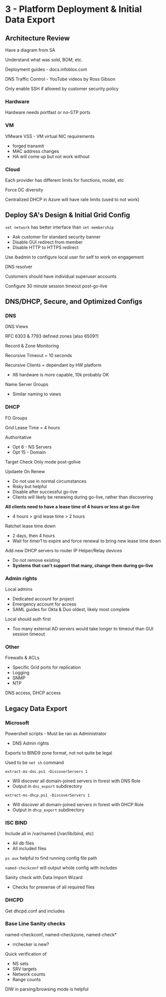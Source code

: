 # 3 - Platform Deployment & Initial Data Export
## Architecture Review
Have a diagram from SA

Understand what was sold, BOM, etc.

Deployment guides - docs.infoblox.com

DNS Traffic Control - YouTube videos by Ross Gibson

Only enable SSH if allowed by customer security policy

### Hardware
Hardware needs portfast or no-STP ports

### VM
VMware VSS - VM virtual NIC requirements
- forged transmit
- MAC address changes
- HA will come up but not work without

### Cloud
Each provider has different limits for functions, model, etc

Force DC diversity

Centralized DHCP in Azure will have rate limits (used to not work)

## Deploy SA's Design & Initial Grid Config
`set network` has better interface than `set membership`

- Ask customer for standard security banner
- Disable GUI redirect from member
- Disable HTTP to HTTPS redirect

Use ibadmin to configure local user for self to work on engagement

DNS resolver

Customers should have individual superuser accounts

Configure 30 minute session timeout post-go-live

## DNS/DHCP, Secure, and Optimized Configs
### DNS
DNS Views

RFC 6303 & 7793 defined zones (also 6509?)

Record & Zone Monitoring

Recursive Timeout = 10 seconds

Recursive Clients = dependant by HW platform
- X6 hardware is more capable, 10k probably OK

Name Server Groups
- Similar naming to views

### DHCP
FO Groups

Grid Lease Time = 4 hours

Authoritative
- Opt 6 - NS Servers
- Opt 15 - Domain

Target Check Only mode post-golive

Updaete On Renew
- Do not use in normal circumstances
- Risky but helpful
- Disable after successful go-live
- Clients will likely be renewing during go-live, rather than discovering

**All clients need to have a lease time of 4 hours or less at go-live**
- 4 hours > grid lease time > 2 hours

Ratchet lease time down
- 2 days, then 4 hours
- Wait for timer1 to expire and force renewal to bring new lease time down

Add new DHCP servers to router IP Helper/Relay devices
- Do not remove existing
- **Systems that can't support that many, change them during go-live**


### Admin rights
Local admins
- Dedicated account for project
- Emergency account for access
- SAML guides for Okta & Duo oldest, likely most complete

Local should auth first
- Too many external AD servers would take longer to timeout than GUI session timeout

### Other
Firewalls & ACLs
- Specific Grid ports for replication
- Logging
- SNMP
- NTP

DNS access, DHCP access

## Legacy Data Export
### Microsoft
Powershell scripts - Must be ran as Administrator
- DNS Admin rights

Exports to BIND9 zone format, not not quite be legal

Used to be `net sh` command

`extract-ms-dns.ps1 -DiscoverServers 1`
- Will discover all domain-joined servers in forest with DNS Role
- Output in `dns_export` subdirectory

`extract-ms-dhcp.ps1 -DiscoverServers 1`
- Will discover all domain-joined servers in forest with DHCP Role
- Output in `dhcp_export` subdirectory

### ISC BIND
Include all in /var/named (/var/lib/bind, etc)
- All db files
- All included files

`ps aux` helpful to find running config file path

`named-checkconf` will output whole config with includes

Sanity check with Data Import Wizard
- Checks for presense of all required files

### DHCPD
Get dhcpd.conf and includes

### Base Line Sanity checks

named-checkconf, named-checkzone, named-check*
- rrchecker is new?

Quick verification of
- NS sets
- SRV targets
- Network counts
- Range counts

DIW in parsing/browsing mode is helpful
